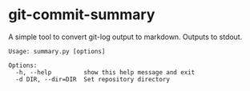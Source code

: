 # git-commit-summary

A simple tool to convert git-log output to markdown. Outputs to stdout.  

```
Usage: summary.py [options]

Options:
  -h, --help         show this help message and exit
  -d DIR, --dir=DIR  Set repository directory
```